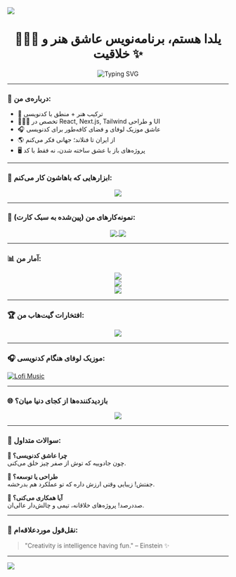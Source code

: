 <!-- بنر رنگی جذاب بالا -->
<img src="https://capsule-render.vercel.app/api?type=waving&color=ffb6c1&height=200&section=header&text=Welcome%20to%20Yalda's%20Galaxy!&fontSize=40&fontColor=ffffff" />

<h1 align="center">👩🏻‍💻 یلدا هستم، برنامه‌نویس عاشق هنر و خلاقیت ✨</h1>
<p align="center">
  <img src="https://readme-typing-svg.herokuapp.com/?font=Fira+Code&duration=3000&pause=1000&color=FF69B4&center=true&vCenter=true&multiline=true&width=700&lines=فرانت‌اند+دِوِلُپِر+با+روح+دخترونه+و+چاشنی+فناوری!;React+%2F+Next+%2F+JS+%2F+UI+%2F+Tailwind+%2F+عشق+کدنویسی" alt="Typing SVG" />
</p>

---

### 🧠 درباره‌ی من:

- 🧩 ترکیب هنر + منطق با کدنویسی
- 👩🏻‍💻 تخصص در React, Next.js, Tailwind و طراحی UI
- 🎧 عاشق موزیک لوفای و فضای کافه‌طور برای کدنویسی
- 🌎 از ایران تا فنلاند؛ جهانی فکر می‌کنم
- 🖥️ پروژه‌های باز با عشق ساخته شدن، نه فقط با کد

---

### 🚀 ابزارهایی که باهاشون کار می‌کنم:

<p align="center">
  <img src="https://skillicons.dev/icons?i=html,css,js,ts,react,nextjs,tailwind,figma,git,github,vscode,linux" />
</p>

---

### 📌 نمونه‌کارهای من (پین‌شده به سبک کارت):

<p align="center">
  <a href="https://github.com/yaldarazmjooui5541/Online-store">
    <img align="center" src="https://github-readme-stats.vercel.app/api/pin/?username=yaldarazmjooui5541&repo=Online-store&theme=tokyonight" />
  </a>
  <a href="https://github.com/yaldarazmjooui5541/Personal-Website">
    <img align="center" src="https://github-readme-stats.vercel.app/api/pin/?username=yaldarazmjooui5541&repo=Personal-Website&theme=tokyonight" />
  </a>
</p>

---

### 📊 آمار من:

<p align="center">
  <img src="https://github-readme-stats.vercel.app/api?username=yaldarazmjooui5541&show_icons=true&theme=radical" />
  <br />
  <img src="https://github-readme-streak-stats.herokuapp.com/?user=yaldarazmjooui5541&theme=radical" />
  <br />
  <img src="https://github-readme-stats.vercel.app/api/top-langs/?username=yaldarazmjooui5541&layout=compact&theme=radical" />
</p>

---

### 🏆 افتخارات گیت‌هاب من:

<p align="center">
  <img src="https://github-profile-trophy.vercel.app/?username=yaldarazmjooui5541&theme=dracula&margin-w=10&no-frame=true" />
</p>

---

### 🎧 موزیک لوفای هنگام کدنویسی:

[![Lofi Music](https://img.shields.io/badge/🎧%20Listen%20Lofi%20Coding%20Beats-ff69b4?style=for-the-badge&logo=spotify&logoColor=white)](https://www.youtube.com/watch?v=jfKfPfyJRdk)

---

### 🌐 بازدیدکننده‌ها از کجای دنیا میان؟

<p align="center">
  <img src="https://komarev.com/ghpvc/?username=yaldarazmjooui5541&color=ff69b4&style=flat-square" />
</p>

---

### 💬 سوالات متداول:

**🌸 چرا عاشق کدنویسی؟**  
چون جادوییه که توش از صفر چیز خلق می‌کنی.

**🎨 طراحی یا توسعه؟**  
جفتش! زیبایی وقتی ارزش داره که تو عملکرد هم بدرخشه.

**🤝 آیا همکاری می‌کنی؟**  
صددرصد! پروژه‌های خلاقانه، تیمی و چالش‌دار عالی‌ان.

---

### 💎 نقل‌قول موردعلاقه‌ام:

> "Creativity is intelligence having fun." – Einstein ✨

---

<img src="https://capsule-render.vercel.app/api?type=waving&color=fc67fa&height=150&section=footer" />
